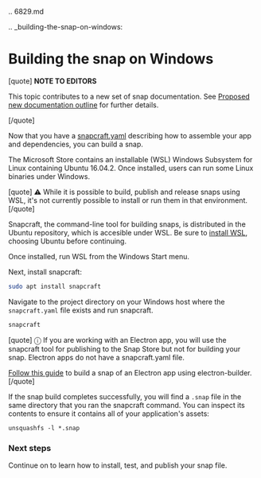 .. 6829.md

.. _building-the-snap-on-windows:

# Building the snap on Windows

[quote]
 **NOTE TO EDITORS** 

This topic contributes to a new set of snap documentation. See [Proposed new documentation outline](https://snapcraft.io/docs/proposed-new-documentation-outline-page-deprecated) for further details.

[/quote]

Now that you have a [snapcraft.yaml](creating-a-snap.md) describing how to assemble your app and dependencies, you can build a snap.

The Microsoft Store contains an installable (WSL) Windows Subsystem for Linux containing Ubuntu 16.04.2. Once installed, users can run some Linux binaries under Windows.

[quote]
⚠ While it is possible to build, publish and release snaps using WSL, it's not currently possible to install or run them in that environment.
[/quote]

Snapcraft, the command-line tool for building snaps, is distributed in the Ubuntu repository, which is accesible under WSL. Be sure to [install WSL](https://docs.microsoft.com/en-us/windows/wsl/install-win10), choosing Ubuntu before continuing.

Once installed, run WSL from the Windows Start menu.

Next, install snapcraft:

```bash
sudo apt install snapcraft
```

Navigate to the project directory on your Windows host where the `snapcraft.yaml` file exists and run snapcraft.

```bash
snapcraft
```

[quote]
ⓘ If you are working with an Electron app, you will use the snapcraft tool for publishing to the Snap Store but not for building your snap. Electron apps do not have a snapcraft.yaml file.

[Follow this guide](electron-apps.md) to build a snap of an Electron app using electron-builder.
[/quote]

If the snap build completes successfully, you will find a `.snap` file in the same directory that you ran the snapcraft command. You can inspect its contents to ensure it contains all of your application's assets:
```
unsquashfs -l *.snap
```

### Next steps

Continue on to learn how to install, test, and publish your snap file.